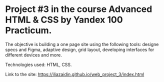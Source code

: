 # Project #3 in the course Advanced HTML & CSS by Yandex 100 Practicum. 

The objective is building a one page site using the following tools: 
designe specs and Figma, adaptive design, grid layout, developing interfaces for different devices and more.

Technologies used: HTML, CSS.

Link to the site: https://iliazaidin.github.io/web_project_3/index.html